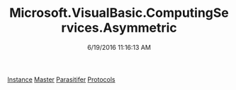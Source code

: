 ﻿---
title: Microsoft.VisualBasic.ComputingServices.Asymmetric
date: 6/19/2016 11:16:13 AM
---

[Instance](T-Microsoft.VisualBasic.ComputingServices.Asymmetric.Instance.html)
[Master](T-Microsoft.VisualBasic.ComputingServices.Asymmetric.Master.html)
[Parasitifer](T-Microsoft.VisualBasic.ComputingServices.Asymmetric.Parasitifer.html)
[Protocols](T-Microsoft.VisualBasic.ComputingServices.Asymmetric.Protocols.html)
